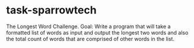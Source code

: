 # task-sparrowtech
The Longest Word Challenge. Goal: Write a program that will take a formatted list of words as input and output the longest two words and also the total count of words that are comprised of other words in the list. 
